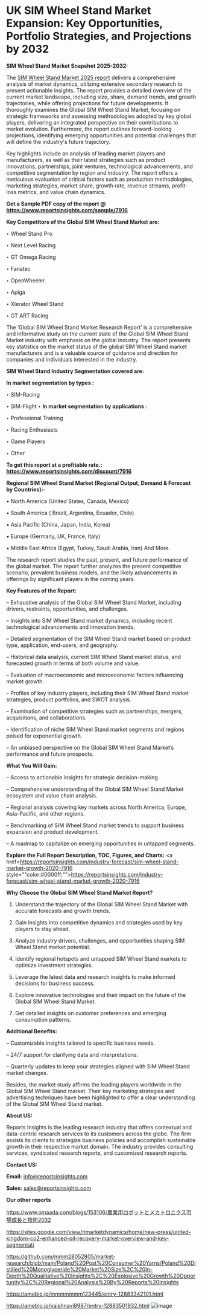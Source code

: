 # UK SIM Wheel Stand Market Expansion: Key Opportunities, Portfolio Strategies, and Projections by 2032

<strong>SIM Wheel Stand Market Snapshot 2025-2032:</strong>

The <a href=https://www.reportsinsights.com/sample/7916>SIM Wheel Stand Market 2025 report</a> delivers a comprehensive analysis of market dynamics, utilizing extensive secondary research to present actionable insights. The report provides a detailed overview of the current market landscape, including size, share, demand trends, and growth trajectories, while offering projections for future developments. It thoroughly examines the Global SIM Wheel Stand Market, focusing on strategic frameworks and assessing methodologies adopted by key global players, delivering an integrated perspective on their contributions to market evolution. Furthermore, the report outlines forward-looking projections, identifying emerging opportunities and potential challenges that will define the industry's future trajectory.

Key highlights include an analysis of leading market players and manufacturers, as well as their latest strategies such as product innovations, partnerships, joint ventures, technological advancements, and competitive segmentation by region and industry. The report offers a meticulous evaluation of critical factors such as production methodologies, marketing strategies, market share, growth rate, revenue streams, profit-loss metrics, and value chain dynamics.

<strong>Get a Sample PDF copy of the report @ <a href=https://www.reportsinsights.com/sample/7916 style=color:#0000ff;>https://www.reportsinsights.com/sample/7916</a></strong>

<strong>Key Competitors of the Global SIM Wheel Stand Market are:</strong>

‣ Wheel Stand Pro

‣ Next Level Racing

‣ GT Omega Racing

‣ Fanatec

‣ OpenWheeler

‣ Apiga

‣ Xlerator Wheel Stand

‣ GT ART Racing

The ‘Global SIM Wheel Stand Market Research Report’ is a comprehensive and informative study on the current state of the Global SIM Wheel Stand Market industry with emphasis on the global industry. The report presents key statistics on the market status of the global SIM Wheel Stand market manufacturers and is a valuable source of guidance and direction for companies and individuals interested in the industry.

<strong>SIM Wheel Stand Industry Segmentation covered are:</strong>

<strong>In market segmentation by types : </strong>

‣ SIM-Racing

‣ SIM-Flight
‣ 
<strong>In market segmentation by applications : </strong>

‣ Professional Training

‣ Racing Enthusiasts

‣ Game Players

‣ Other

<strong>To get this report at a profitable rate.: <a href=https://www.reportsinsights.com/discount/7916 style=color:#0000ff;>https://www.reportsinsights.com/discount/7916</a></strong>

<strong>Regional SIM Wheel Stand Market (Regional Output, Demand &amp; Forecast by Countries):-</strong>

• North America (United States, Canada, Mexico)

• South America ( Brazil, Argentina, Ecuador, Chile)

• Asia Pacific (China, Japan, India, Korea)

• Europe (Germany, UK, France, Italy)

• Middle East Africa (Egypt, Turkey, Saudi Arabia, Iran) And More.

The research report studies the past, present, and future performance of the global market. The report further analyzes the present competitive scenario, prevalent business models, and the likely advancements in offerings by significant players in the coming years.

<strong>Key Features of the Report:</strong>

– Exhaustive analysis of the Global SIM Wheel Stand Market, including drivers, restraints, opportunities, and challenges.

– Insights into SIM Wheel Stand market dynamics, including recent technological advancements and innovation trends.

– Detailed segmentation of the SIM Wheel Stand market based on product type, application, end-users, and geography.

– Historical data analysis, current SIM Wheel Stand market status, and forecasted growth in terms of both volume and value.

– Evaluation of macroeconomic and microeconomic factors influencing market growth.

– Profiles of key industry players, including their SIM Wheel Stand market strategies, product portfolios, and SWOT analysis.

– Examination of competitive strategies such as partnerships, mergers, acquisitions, and collaborations.

– Identification of niche SIM Wheel Stand market segments and regions poised for exponential growth.

– An unbiased perspective on the Global SIM Wheel Stand Market’s performance and future prospects.

<strong>What You Will Gain:</strong>

– Access to actionable insights for strategic decision-making.

– Comprehensive understanding of the Global SIM Wheel Stand Market ecosystem and value chain analysis.

– Regional analysis covering key markets across North America, Europe, Asia-Pacific, and other regions.

– Benchmarking of SIM Wheel Stand market trends to support business expansion and product development.

– A roadmap to capitalize on emerging opportunities in untapped segments.

<strong>Explore the Full Report Description, TOC, Figures, and Charts:</strong>
<a href=https://reportsinsights.com/industry-forecast/sim-wheel-stand-market-growth-2020-7916 style=""color:#0000ff;"">https://reportsinsights.com/industry-forecast/sim-wheel-stand-market-growth-2020-7916</a>

<strong>Why Choose the Global SIM Wheel Stand Market Report?</strong>

1. Understand the trajectory of the Global SIM Wheel Stand Market with accurate forecasts and growth trends.

2. Gain insights into competitive dynamics and strategies used by key players to stay ahead.

3. Analyze industry drivers, challenges, and opportunities shaping SIM Wheel Stand market potential.

4. Identify regional hotspots and untapped SIM Wheel Stand markets to optimize investment strategies.

5. Leverage the latest data and research insights to make informed decisions for business success.

6. Explore innovative technologies and their impact on the future of the Global SIM Wheel Stand Market.

7. Get detailed insights on customer preferences and emerging consumption patterns.

<strong>Additional Benefits:</strong>

– Customizable insights tailored to specific business needs.

– 24/7 support for clarifying data and interpretations.

– Quarterly updates to keep your strategies aligned with SIM Wheel Stand market changes.

Besides, the market study affirms the leading players worldwide in the Global SIM Wheel Stand market. Their key marketing strategies and advertising techniques have been highlighted to offer a clear understanding of the Global SIM Wheel Stand market.

<strong><strong>About US</strong>:</strong>

Reports Insights is the leading research industry that offers contextual and data-centric research services to its customers across the globe. The firm assists its clients to strategize business policies and accomplish sustainable growth in their respective market domain. The industry provides consulting services, syndicated research reports, and customized research reports.

<strong>Contact US:</strong>

<p class=><b>Email:</b> <a href=mailto:info@reportsinsights.com>info@reportsinsights.com</a></p>
<p class=><b>Sales:</b> <a href=mailto:sales@reportsinsights.com>sales@reportsinsights.com</a></p>

<strong>Our other reports</strong>

<a href=https://www.omaada.com/blogs/153106/農業用ロボットとメカトロニクス市場成長と技術2032>https://www.omaada.com/blogs/153106/農業用ロボットとメカトロニクス市場成長と技術2032</a>

<a href=https://sites.google.com/view/rimarketdynamics/home/new-press/united-kingdom-co2-enhanced-oil-recovery-market-overview-and-key-segmentati>https://sites.google.com/view/rimarketdynamics/home/new-press/united-kingdom-co2-enhanced-oil-recovery-market-overview-and-key-segmentati</a>

<a href=https://github.com/mmm28052805/market-research/blob/main/Poland%20Post%20Consumer%20Yarns/Poland%20Distilled%20Monoglyceride%20Market%20Size%2C%20In-Depth%20Qualitative%20Insights%2C%20Explosive%20Growth%20Opportunity%2C%20Regional%20Analysis%20By%20Reports%20Insights>https://github.com/mmm28052805/market-research/blob/main/Poland%20Post%20Consumer%20Yarns/Poland%20Distilled%20Monoglyceride%20Market%20Size%2C%20In-Depth%20Qualitative%20Insights%2C%20Explosive%20Growth%20Opportunity%2C%20Regional%20Analysis%20By%20Reports%20Insights</a>

<a href=https://ameblo.jp/mmmmmmm123445/entry-12883342101.html>https://ameblo.jp/mmmmmmm123445/entry-12883342101.html</a>

<a href=https://ameblo.jp/vaishnavi8987/entry-12883501932.html>https://ameblo.jp/vaishnavi8987/entry-12883501932.html</a>
![image](https://github.com/user-attachments/assets/fe38b2c2-313a-4af4-8e82-813dd1492b1b)
